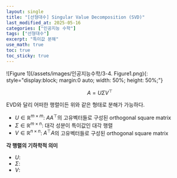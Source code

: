 ```yaml
---
layout: single
title: "[선형대수] Singular Value Decomposition (SVD)"
last_modified_at: 2025-05-16
categories: ["인공지능 수학"]
tags: ["선형대수"]
excerpt: "특이값 분해"
use_math: true
toc: true
toc_sticky: true
---
```


![Figure 1](/assets/images/인공지능수학/3-4. Figure1.png){: style="display:block; margin:0 auto; width: 50%; height: 50%;"}

$$
A=U\Sigma V^\top
$$

EVD와 달리 어떠한 행렬이든 위와 같은 형태로 분해가 가능하다.

- $U\in\mathbb{R}^{m\times m}$: $AA^\top$의 고유벡터들로 구성된 orthogonal square matrix
- $\Sigma\in\mathbb{R}^{m\times n}$: 대각 성분이 특이값인 대각 행렬
- $V\in\mathbb{R}^{n\times n}$: $A^\top A$의 고유벡터들로 구성된 orthogonal square matrix

**각 행렬의 기하학적 의미**

- $U$: 
- $\Sigma$: 
- $V$: 
